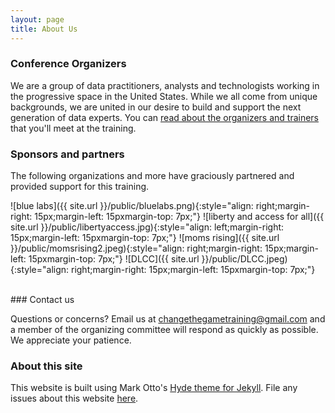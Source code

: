 ```yaml
---
layout: page
title: About Us 
---
```


### Conference Organizers

We are a group of data practitioners, analysts and technologists working in the progressive space in the United States. While we all come from unique backgrounds, we are united in our desire to build and support the next generation of data experts. 
You can [read about the organizers and trainers](http://changethegame.io/trainers/) that you'll meet at the training. 

### Sponsors and partners
The following organizations and more have graciously partnered and provided support for this training.

![blue labs]({{ site.url }}/public/bluelabs.png){:style="align: right;margin-right: 15px;margin-left: 15pxmargin-top: 7px;"}
![liberty and access for all]({{ site.url }}/public/libertyaccess.jpg){:style="align: left;margin-right: 15px;margin-left: 15pxmargin-top: 7px;"}
![moms rising]({{ site.url }}/public/momsrising2.jpeg){:style="align: right;margin-right: 15px;margin-left: 15pxmargin-top: 7px;"}
![DLCC]({{ site.url }}/public/DLCC.jpeg){:style="align: right;margin-right: 15px;margin-left: 15pxmargin-top: 7px;"}

<br>
### Contact us

Questions or concerns? Email us at changethegametraining@gmail.com and a member of the organizing committee will respond as quickly as possible. We appreciate your patience.

### About this site

This website is built using Mark Otto's [Hyde theme for Jekyll](https://github.com/poole/hyde). File any issues about this website [here](https://github.com/anniejw6/datatraining_site).

